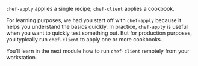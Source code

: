 `chef-apply` applies a single recipe; `chef-client` applies a cookbook.

For learning purposes, we had you start off with `chef-apply` because it helps you understand the basics quickly. In practice, `chef-apply` is useful when you want to quickly test something out. But for production purposes, you typically run `chef-client` to apply one or more cookbooks.

You'll learn in the next module how to run `chef-client` remotely from your workstation. 
